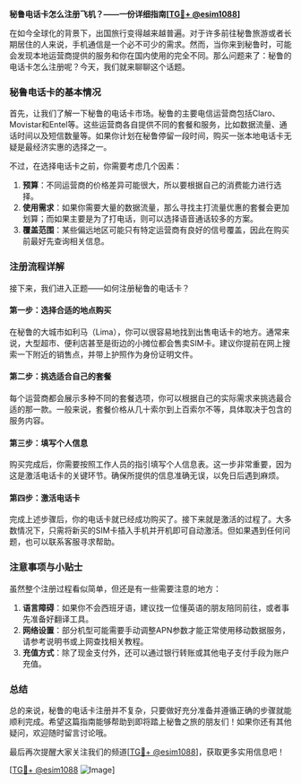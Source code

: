 **秘鲁电话卡怎么注册飞机？——一份详细指南[[TG💪+ @esim1088](https://t.me/s/esim1088)]**

在如今全球化的背景下，出国旅行变得越来越普遍。对于许多前往秘鲁旅游或者长期居住的人来说，手机通信是一个必不可少的需求。然而，当你来到秘鲁时，可能会发现本地运营商提供的服务和你在国内使用的完全不同。那么问题来了：秘鲁的电话卡怎么注册呢？今天，我们就来聊聊这个话题。

### 秘鲁电话卡的基本情况

首先，让我们了解一下秘鲁的电话卡市场。秘鲁的主要电信运营商包括Claro、Movistar和Entel等。这些运营商各自提供不同的套餐和服务，比如数据流量、通话时间以及短信数量等。如果你计划在秘鲁停留一段时间，购买一张本地电话卡无疑是最经济实惠的选择之一。

不过，在选择电话卡之前，你需要考虑几个因素：
1. **预算**：不同运营商的价格差异可能很大，所以要根据自己的消费能力进行选择。
2. **使用需求**：如果你需要大量的数据流量，那么寻找主打流量优惠的套餐会更加划算；而如果主要是为了打电话，则可以选择语音通话较多的方案。
3. **覆盖范围**：某些偏远地区可能只有特定运营商有良好的信号覆盖，因此在购买前最好先查询相关信息。

### 注册流程详解

接下来，我们进入正题——如何注册秘鲁的电话卡？

#### 第一步：选择合适的地点购买
在秘鲁的大城市如利马（Lima），你可以很容易地找到出售电话卡的地方。通常来说，大型超市、便利店甚至是街边的小摊位都会售卖SIM卡。建议你提前在网上搜索一下附近的销售点，并带上护照作为身份证明文件。

#### 第二步：挑选适合自己的套餐
每个运营商都会展示多种不同的套餐选项，你可以根据自己的实际需求来挑选最合适的那一款。一般来说，套餐价格从几十索尔到上百索尔不等，具体取决于包含的服务内容。

#### 第三步：填写个人信息
购买完成后，你需要按照工作人员的指引填写个人信息表。这一步非常重要，因为这是激活电话卡的关键环节。确保所提供的信息准确无误，以免日后遇到麻烦。

#### 第四步：激活电话卡
完成上述步骤后，你的电话卡就已经成功购买了。接下来就是激活的过程了。大多数情况下，只需将新买的SIM卡插入手机并开机即可自动激活。但如果遇到任何问题，也可以联系客服寻求帮助。

### 注意事项与小贴士

虽然整个注册过程看似简单，但还是有一些需要注意的地方：

1. **语言障碍**：如果你不会西班牙语，建议找一位懂英语的朋友陪同前往，或者事先准备好翻译工具。
2. **网络设置**：部分机型可能需要手动调整APN参数才能正常使用移动数据服务，请参考说明书或上网查找相关教程。
3. **充值方式**：除了现金支付外，还可以通过银行转账或其他电子支付手段为账户充值。

### 总结

总的来说，秘鲁的电话卡注册并不复杂，只要做好充分准备并遵循正确的步骤就能顺利完成。希望这篇指南能够帮助到即将踏上秘鲁之旅的朋友们！如果你还有其他疑问，欢迎随时留言讨论哦。

最后再次提醒大家关注我们的频道[[TG💪+ @esim1088](https://t.me/s/esim1088)]，获取更多实用信息吧！

[[TG💪+ @esim1088](https://t.me/s/esim1088) ![Image](https://i.postimg.cc/4NQfJmqS/Snipaste-2025-05-13-00-14-12.png)]